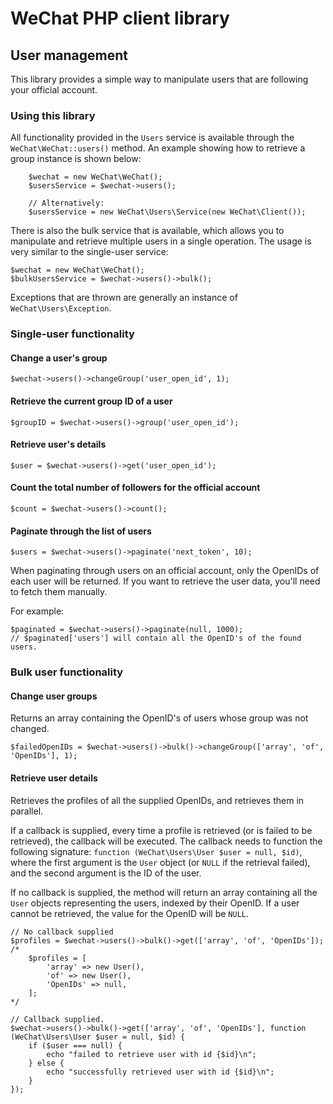 # WeChat PHP client library

## User management

This library provides a simple way to manipulate users that are following your official account.

### Using this library

All functionality provided in the `Users` service is available through the `WeChat\WeChat::users()` method.
 An example showing how to retrieve a group instance is shown below:

        $wechat = new WeChat\WeChat();
        $usersService = $wechat->users();
        
        // Alternatively:
        $usersService = new WeChat\Users\Service(new WeChat\Client());
    
There is also the bulk service that is available, which allows you to manipulate and retrieve multiple users in a single
 operation. The usage is very similar to the single-user service:

    $wechat = new WeChat\WeChat();
    $bulkUsersService = $wechat->users()->bulk();
    
Exceptions that are thrown are generally an instance of `WeChat\Users\Exception`.
        
### Single-user functionality

#### Change a user's group

    $wechat->users()->changeGroup('user_open_id', 1);
    
#### Retrieve the current group ID of a user

    $groupID = $wechat->users()->group('user_open_id');

#### Retrieve user's details

    $user = $wechat->users()->get('user_open_id');
    
#### Count the total number of followers for the official account

    $count = $wechat->users()->count();

#### Paginate through the list of users

    $users = $wechat->users()->paginate('next_token', 10);
    
When paginating through users on an official account, only the OpenIDs of each user will be returned.
 If you want to retrieve the user data, you'll need to fetch them manually.

For example:

    $paginated = $wechat->users()->paginate(null, 1000);
    // $paginated['users'] will contain all the OpenID's of the found users.


### Bulk user functionality

#### Change user groups

Returns an array containing the OpenID's of users whose group was not changed.

    $failedOpenIDs = $wechat->users()->bulk()->changeGroup(['array', 'of', 'OpenIDs'], 1);

#### Retrieve user details

Retrieves the profiles of all the supplied OpenIDs, and retrieves them in parallel.

If a callback is supplied, every time a profile is retrieved (or is failed to be retrieved), the callback will be executed.
 The callback needs to function the following signature:
 `function (WeChat\Users\User $user = null, $id)`, where the first argument is the `User` object (or `NULL` if the retrieval
 failed), and the second argument is the ID of the user.

If no callback is supplied, the method will return an array containing all the `User` objects representing the users,
 indexed by their OpenID. If a user cannot be retrieved, the value for the OpenID will be `NULL`.

    // No callback supplied
    $profiles = $wechat->users()->bulk()->get(['array', 'of', 'OpenIDs']);
    /*
        $profiles = [
            'array' => new User(),
            'of' => new User(),
            'OpenIDs' => null,
        ];
    */
     
    // Callback supplied.
    $wechat->users()->bulk()->get(['array', 'of', 'OpenIDs'], function (WeChat\Users\User $user = null, $id) {
        if ($user === null) {
            echo "failed to retrieve user with id {$id}\n";
        } else {
            echo "successfully retrieved user with id {$id}\n";
        }
    });
